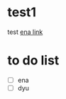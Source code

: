 # test1
test
[ena link](https://docs.google.com/document/d/1aF2z-SftxhXiY5C0QkrXVspDZBtzkzZBuesdnLeOPUE/edit)
# to do list
- [ ] ena
- [ ] dyu
